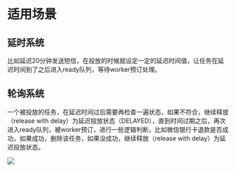 # 适用场景

## 延时系统

比如延迟20分钟发送短信，在投放的时候就设定一定的延迟时间值，让任务在延迟时间到了之后进入ready队列，等待worker预订处理。

## 轮询系统

一个被投放的任务，在延迟时间过后需要再检查一遍状态，如果不符合，继续释放（release with delay）为延迟投放状态（DELAYED），直到时间过期之后，再次进入ready队列，被worker预订，进行一些逻辑判断，比如微信银行卡退款是否成功，如果成功，删除该任务，如果没成功，继续释放（release with delay）为延迟投放状态。

![](http://cpper.info/public/img/beanstalkd_job_status.png)

